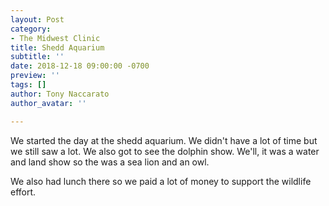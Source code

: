 ```yaml
---
layout: Post
category:
- The Midwest Clinic
title: Shedd Aquarium
subtitle: ''
date: 2018-12-18 09:00:00 -0700
preview: ''
tags: []
author: Tony Naccarato
author_avatar: ''

---
```

We started the day at the shedd aquarium. We didn't have a lot of time but we still saw a lot. We also got to see the dolphin show. We'll, it was a water and land show so the was a sea lion and an owl. 

We also had lunch there so we paid a lot of money to support the wildlife effort.